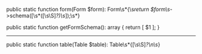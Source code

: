 public static function form\(Form \$form\): Form\s*\{\s*return \$form\s*->schema\(\[\s*([\s\S]*?)\s*\]\);\s*\}

public static function getFormSchema(): array
    {
        return [
            $1
        ]; 
    }

---------------------------------------------

public static function table\(Table \$table\): Table\s*\{[\s\S]*?\n\s*\}
